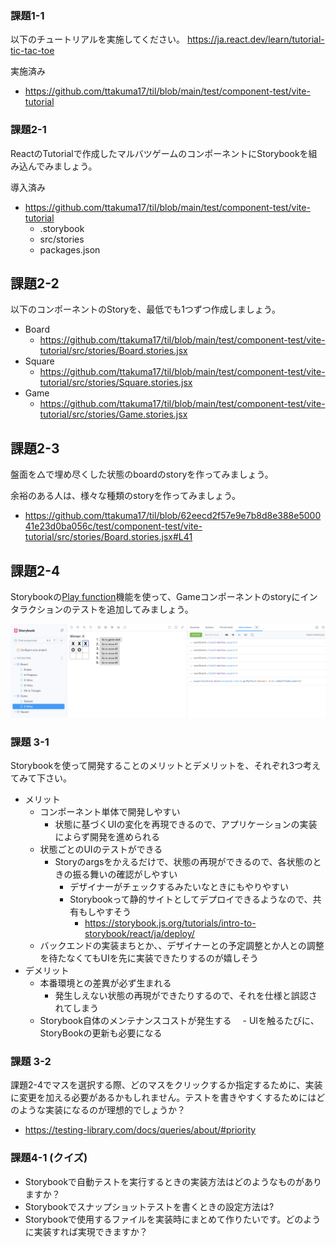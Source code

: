 ### 課題1-1
以下のチュートリアルを実施してください。
https://ja.react.dev/learn/tutorial-tic-tac-toe

実施済み
- https://github.com/ttakuma17/til/blob/main/test/component-test/vite-tutorial

### 課題2-1

ReactのTutorialで作成したマルバツゲームのコンポーネントにStorybookを組み込んでみましょう。

導入済み
- https://github.com/ttakuma17/til/blob/main/test/component-test/vite-tutorial
  - .storybook
  - src/stories
  - packages.json 

## 課題2-2

以下のコンポーネントのStoryを、最低でも1つずつ作成しましょう。

- Board
    - https://github.com/ttakuma17/til/blob/main/test/component-test/vite-tutorial/src/stories/Board.stories.jsx
- Square
    - https://github.com/ttakuma17/til/blob/main/test/component-test/vite-tutorial/src/stories/Square.stories.jsx
- Game
    - https://github.com/ttakuma17/til/blob/main/test/component-test/vite-tutorial/src/stories/Game.stories.jsx

## 課題2-3

盤面を△で埋め尽くした状態のboardのstoryを作ってみましょう。

余裕のある人は、様々な種類のstoryを作ってみましょう。

- https://github.com/ttakuma17/til/blob/62eecd2f57e9e7b8d8e388e500041e23d0ba056c/test/component-test/vite-tutorial/src/stories/Board.stories.jsx#L41

## 課題2-4

Storybookの[Play function](https://storybook.js.org/docs/writing-stories/play-function)機能を使って、Gameコンポーネントのstoryにインタラクションのテストを追加してみましょう。

![インタラクションテストの結果](./interaction-test.png)

### 課題 3-1
Storybookを使って開発することのメリットとデメリットを、それぞれ3つ考えてみて下さい。
- メリット
  - コンポーネント単体で開発しやすい
    - 状態に基づくUIの変化を再現できるので、アプリケーションの実装によらず開発を進められる
  - 状態ごとのUIのテストができる
    - Storyのargsをかえるだけで、状態の再現ができるので、各状態のときの振る舞いの確認がしやすい
      - デザイナーがチェックするみたいなときにもやりやすい
      - Storybookって静的サイトとしてデプロイできるようなので、共有もしやすそう
        - https://storybook.js.org/tutorials/intro-to-storybook/react/ja/deploy/
  - バックエンドの実装まちとか、、デザイナーとの予定調整とか人との調整を待たなくてもUIを先に実装できたりするのが嬉しそう
- デメリット
  - 本番環境との差異が必ず生まれる
    - 発生しえない状態の再現ができたりするので、それを仕様と誤認されてしまう
  - Storybook自体のメンテナンスコストが発生する 
  　- UIを触るたびに、StoryBookの更新も必要になる

### 課題 3-2
課題2-4でマスを選択する際、どのマスをクリックするか指定するために、実装に変更を加える必要があるかもしれません。テストを書きやすくするためにはどのような実装になるのが理想的でしょうか？
- https://testing-library.com/docs/queries/about/#priority

### 課題4-1 (クイズ)
- Storybookで自動テストを実行するときの実装方法はどのようなものがありますか？
- Storybookでスナップショットテストを書くときの設定方法は?
- Storybookで使用するファイルを実装時にまとめて作りたいです。どのように実装すれば実現できますか？